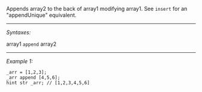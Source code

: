 Appends array2 to the back of array1 modifying array1. See `insert` for an "appendUnique" equivalent.


---
*Syntaxes:*

array1 `append` array2

---
*Example 1:*

```sqf
_arr = [1,2,3];
_arr append [4,5,6];
hint str _arr; // [1,2,3,4,5,6]
```